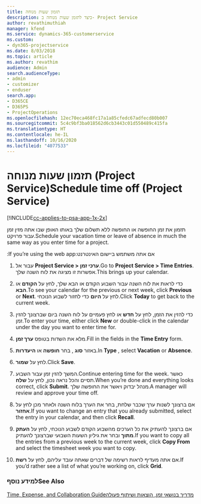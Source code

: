 ```yaml
---
title: תזמון שעות מנוחה
description: כיצד לתזמן שעות מנוחה ב- Project Service
author: revathimuthiah
manager: kfend
ms.service: dynamics-365-customerservice
ms.custom:
- dyn365-projectservice
ms.date: 8/03/2018
ms.topic: article
ms.author: revathim
audience: Admin
search.audienceType:
- admin
- customizer
- enduser
search.app:
- D365CE
- D365PS
- ProjectOperations
ms.openlocfilehash: 12ec70eca468fc17a1a85cfedc67adfecd80b007
ms.sourcegitcommit: 5c4c9bf3ba018562d6cb3443c01d550489c415fa
ms.translationtype: HT
ms.contentlocale: he-IL
ms.lasthandoff: 10/16/2020
ms.locfileid: "4077533"
---
```

# <a name="schedule-time-off-project-service"></a><span data-ttu-id="d3378-103">תזמון שעות מנוחה (Project Service)</span><span class="sxs-lookup"><span data-stu-id="d3378-103">Schedule time off (Project Service)</span></span>

[!INCLUDE[cc-applies-to-psa-app-1x-2x](../includes/cc-applies-to-psa-app-1x-2x.md)]

<span data-ttu-id="d3378-104">תזמון את זמן החופשה או החופשה ללא תשלום שלך באותו האופן שבו אתה מזין זמן עבור פרויקט.</span><span class="sxs-lookup"><span data-stu-id="d3378-104">Schedule your vacation time or leave of absence in much the same way as you enter time for a project.</span></span>  
  
 <span data-ttu-id="d3378-105">אם אתה משתמש ‏‫ביישום האינטרנט:</span><span class="sxs-lookup"><span data-stu-id="d3378-105">If you’re using the web app:</span></span>  
  
1.  <span data-ttu-id="d3378-106">עבור אל **Project Service > ערכי זמן**.</span><span class="sxs-lookup"><span data-stu-id="d3378-106">Go to **Project Service > Time Entries**.</span></span> <span data-ttu-id="d3378-107">אפשרות זו מציגה את לוח השנה שלך.</span><span class="sxs-lookup"><span data-stu-id="d3378-107">This brings up your calendar.</span></span>  
  
2.  <span data-ttu-id="d3378-108">כדי לראות את לוח השנה עבור השבוע הקודם או הבא שלך, לחץ על **הקודם** או **הבא**.</span><span class="sxs-lookup"><span data-stu-id="d3378-108">To see your calendar for the previous or next week, click **Previous** or **Next**.</span></span> <span data-ttu-id="d3378-109">לחץ על **היום** כדי לחזור לשבוע הנוכחי.</span><span class="sxs-lookup"><span data-stu-id="d3378-109">Click **Today** to get back to the current week.</span></span>  
  
3.  <span data-ttu-id="d3378-110">כדי להזין את הזמן, לחץ על **חדש** או לחץ פעמיים על לוח השנה ביום שברצונך להזין זמן.</span><span class="sxs-lookup"><span data-stu-id="d3378-110">To enter your time, either click **New** or double-click in the calendar under the day you want to enter time for.</span></span>  
  
4.  <span data-ttu-id="d3378-111">מלא את השדות בטופס **ערך זמן**.</span><span class="sxs-lookup"><span data-stu-id="d3378-111">Fill in the fields in the **Time Entry** form.</span></span>  
  
5.  <span data-ttu-id="d3378-112">באזור **סוג** , בחר **חופשה** או **היעדרות**.</span><span class="sxs-lookup"><span data-stu-id="d3378-112">In **Type** , select **Vacation** or **Absence**.</span></span>  
  
6.  <span data-ttu-id="d3378-113">לחץ על **שמור**.</span><span class="sxs-lookup"><span data-stu-id="d3378-113">Click **Save**.</span></span>  
  
7.  <span data-ttu-id="d3378-114">המשך להזין זמן עבור השבוע.</span><span class="sxs-lookup"><span data-stu-id="d3378-114">Continue entering time for the week.</span></span> <span data-ttu-id="d3378-115">כאשר תסיים והכל נראה נכון, לחץ על **שלח**.</span><span class="sxs-lookup"><span data-stu-id="d3378-115">When you’re done and everything looks correct, click **Submit**.</span></span> <span data-ttu-id="d3378-116">מנהל יבדוק ויאשר את החופשה שלך.</span><span class="sxs-lookup"><span data-stu-id="d3378-116">A manager will review and approve your time off.</span></span>  
  
8.  <span data-ttu-id="d3378-117">אם ברצונך לשנות ערך שכבר שלחת, בחר את הערך בלוח השנה ולאחר מכן לחץ על **אחזור**.</span><span class="sxs-lookup"><span data-stu-id="d3378-117">If you want to change an entry that you already submitted, select the entry in your calendar, and then click **Recall**.</span></span>  
  
9. <span data-ttu-id="d3378-118">אם ברצונך להעתיק את כל הערכים מהשבוע הקודם לשבוע הנוכחי, לחץ על **העתק מתוך** ובחר את ‏‫גיליון השעות השבועי ‬שברצונך להעתיק.</span><span class="sxs-lookup"><span data-stu-id="d3378-118">If you want to copy all the entries from a previous week to the current week, click **Copy From** and select the timesheet week you want to copy.</span></span>  
  
10. <span data-ttu-id="d3378-119">אם אתה מעדיף לראות רשימה של דברים שאתה עובד עליהם, לחץ על **רשת**.</span><span class="sxs-lookup"><span data-stu-id="d3378-119">If you’d rather see a list of what you’re working on, click **Grid**.</span></span>  
  
### <a name="see-also"></a><span data-ttu-id="d3378-120">למידע נוסף</span><span class="sxs-lookup"><span data-stu-id="d3378-120">See Also</span></span>  
 [<span data-ttu-id="d3378-121">‏‫מדריך בנושאי זמן, הוצאות ושיתוף פעולה</span><span class="sxs-lookup"><span data-stu-id="d3378-121">Time, Expense, and Collaboration Guide</span></span>](../psa/time-expense-collaboration-guide.md)
